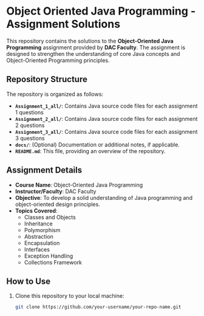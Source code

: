 # Object Oriented Java Programming - Assignment Solutions

This repository contains the solutions to the **Object-Oriented Java Programming** assignment provided by **DAC Faculty**. The assignment is designed to strengthen the understanding of core Java concepts and Object-Oriented Programming principles.

## Repository Structure

The repository is organized as follows:

- **`Assignment_1_all/`**: Contains Java source code files for each assignment 1 questions
- **`Assignment_2_all/`**: Contains Java source code files for each assignment 2 questions
- **`Assignment_3_all/`**: Contains Java source code files for each assignment 3 questions
- **`docs/`**: (Optional) Documentation or additional notes, if applicable.
- **`README.md`**: This file, providing an overview of the repository.

## Assignment Details

- **Course Name**: Object-Oriented Java Programming  
- **Instructor/Faculty**: DAC Faculty  
- **Objective**: To develop a solid understanding of Java programming and object-oriented design principles.  
- **Topics Covered**:  
  - Classes and Objects  
  - Inheritance  
  - Polymorphism  
  - Abstraction  
  - Encapsulation  
  - Interfaces  
  - Exception Handling  
  - Collections Framework  

## How to Use

1. Clone this repository to your local machine:
   ```bash
   git clone https://github.com/your-username/your-repo-name.git

